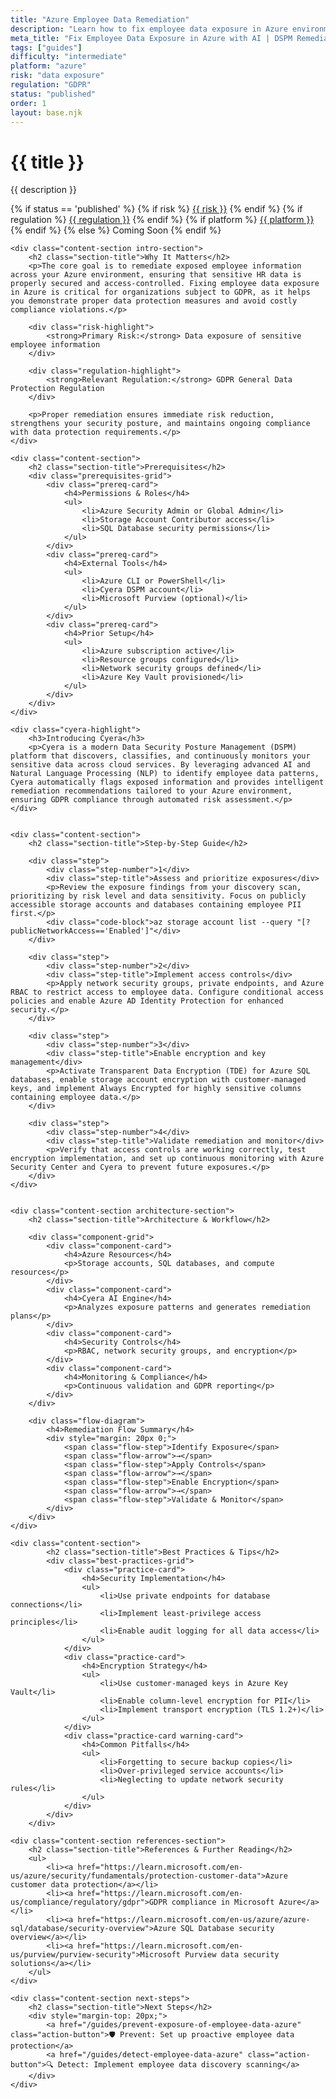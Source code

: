 ```yaml
---
title: "Azure Employee Data Remediation"
description: "Learn how to fix employee data exposure in Azure environments. Follow step-by-step guidance for GDPR compliance and data protection."
meta_title: "Fix Employee Data Exposure in Azure with AI | DSPM Remediation Guide"
tags: ["guides"]
difficulty: "intermediate"
platform: "azure"
risk: "data exposure"
regulation: "GDPR"
status: "published"
order: 1
layout: base.njk
---
```


<div class="container">
    <div class="header">
        <h1>{{ title }}</h1>
        <p>{{ description }}</p>
        <div class="guide-tags-container">
			<div class="guide-tags-wrapper">
		    {% if status == 'published' %}
		        {% if risk %}
		        <a href="/risk/{{ risk | downcase | replace: ' ', '-' }}/" class="guide-tag risk">{{ risk }}</a>
		        {% endif %}
		        {% if regulation %}
		        <a href="/regulation/{{ regulation | downcase | replace: ' ', '-' }}/" class="guide-tag regulation">{{ regulation }}</a>
		        {% endif %}
		        {% if platform %}
		        <a href="/platforms/{{ platform | downcase | replace: ' ', '-' }}/" class="guide-tag platform">{{ platform }}</a>
		        {% endif %}
		    {% else %}
		        <span class="guide-tag coming-soon">Coming Soon</span>
		    {% endif %}
		</div>
		</div>
    </div>

    <div class="content-section intro-section">
        <h2 class="section-title">Why It Matters</h2>
        <p>The core goal is to remediate exposed employee information across your Azure environment, ensuring that sensitive HR data is properly secured and access-controlled. Fixing employee data exposure in Azure is critical for organizations subject to GDPR, as it helps you demonstrate proper data protection measures and avoid costly compliance violations.</p>
        
        <div class="risk-highlight">
            <strong>Primary Risk:</strong> Data exposure of sensitive employee information
        </div>
        
        <div class="regulation-highlight">
            <strong>Relevant Regulation:</strong> GDPR General Data Protection Regulation
        </div>
        
        <p>Proper remediation ensures immediate risk reduction, strengthens your security posture, and maintains ongoing compliance with data protection requirements.</p>
    </div>

    <div class="content-section">
        <h2 class="section-title">Prerequisites</h2>
        <div class="prerequisites-grid">
            <div class="prereq-card">
                <h4>Permissions & Roles</h4>
                <ul>
                    <li>Azure Security Admin or Global Admin</li>
                    <li>Storage Account Contributor access</li>
                    <li>SQL Database security permissions</li>
                </ul>
            </div>
            <div class="prereq-card">
                <h4>External Tools</h4>
                <ul>
                    <li>Azure CLI or PowerShell</li>
                    <li>Cyera DSPM account</li>
                    <li>Microsoft Purview (optional)</li>
                </ul>
            </div>
            <div class="prereq-card">
                <h4>Prior Setup</h4>
                <ul>
                    <li>Azure subscription active</li>
                    <li>Resource groups configured</li>
                    <li>Network security groups defined</li>
                    <li>Azure Key Vault provisioned</li>
                </ul>
            </div>
        </div>
    </div>
	
    <div class="cyera-highlight">
        <h3>Introducing Cyera</h3>
        <p>Cyera is a modern Data Security Posture Management (DSPM) platform that discovers, classifies, and continuously monitors your sensitive data across cloud services. By leveraging advanced AI and Natural Language Processing (NLP) to identify employee data patterns, Cyera automatically flags exposed information and provides intelligent remediation recommendations tailored to your Azure environment, ensuring GDPR compliance through automated risk assessment.</p>
    </div>
	

    <div class="content-section">
        <h2 class="section-title">Step-by-Step Guide</h2>
        
        <div class="step">
            <div class="step-number">1</div>
            <div class="step-title">Assess and prioritize exposures</div>
            <p>Review the exposure findings from your discovery scan, prioritizing by risk level and data sensitivity. Focus on publicly accessible storage accounts and databases containing employee PII first.</p>
            <div class="code-block">az storage account list --query "[?publicNetworkAccess=='Enabled']"</div>
        </div>

        <div class="step">
            <div class="step-number">2</div>
            <div class="step-title">Implement access controls</div>
            <p>Apply network security groups, private endpoints, and Azure RBAC to restrict access to employee data. Configure conditional access policies and enable Azure AD Identity Protection for enhanced security.</p>
        </div>

        <div class="step">
            <div class="step-number">3</div>
            <div class="step-title">Enable encryption and key management</div>
            <p>Activate Transparent Data Encryption (TDE) for Azure SQL databases, enable storage account encryption with customer-managed keys, and implement Always Encrypted for highly sensitive columns containing employee data.</p>
        </div>

        <div class="step">
            <div class="step-number">4</div>
            <div class="step-title">Validate remediation and monitor</div>
            <p>Verify that access controls are working correctly, test encryption implementation, and set up continuous monitoring with Azure Security Center and Cyera to prevent future exposures.</p>
        </div>
    </div>


    <div class="content-section architecture-section">
        <h2 class="section-title">Architecture & Workflow</h2>
        
        <div class="component-grid">
            <div class="component-card">
                <h4>Azure Resources</h4>
                <p>Storage accounts, SQL databases, and compute resources</p>
            </div>
            <div class="component-card">
                <h4>Cyera AI Engine</h4>
                <p>Analyzes exposure patterns and generates remediation plans</p>
            </div>
            <div class="component-card">
                <h4>Security Controls</h4>
                <p>RBAC, network security groups, and encryption</p>
            </div>
            <div class="component-card">
                <h4>Monitoring & Compliance</h4>
                <p>Continuous validation and GDPR reporting</p>
            </div>
        </div>

        <div class="flow-diagram">
            <h4>Remediation Flow Summary</h4>
            <div style="margin: 20px 0;">
                <span class="flow-step">Identify Exposure</span>
                <span class="flow-arrow">→</span>
                <span class="flow-step">Apply Controls</span>
                <span class="flow-arrow">→</span>
                <span class="flow-step">Enable Encryption</span>
                <span class="flow-arrow">→</span>
                <span class="flow-step">Validate & Monitor</span>
            </div>
        </div>
    </div>

	<div class="content-section">
	        <h2 class="section-title">Best Practices & Tips</h2>
	        <div class="best-practices-grid">
	            <div class="practice-card">
	                <h4>Security Implementation</h4>
	                <ul>
	                    <li>Use private endpoints for database connections</li>
	                    <li>Implement least-privilege access principles</li>
	                    <li>Enable audit logging for all data access</li>
	                </ul>
	            </div>
	            <div class="practice-card">
	                <h4>Encryption Strategy</h4>
	                <ul>
	                    <li>Use customer-managed keys in Azure Key Vault</li>
	                    <li>Enable column-level encryption for PII</li>
	                    <li>Implement transport encryption (TLS 1.2+)</li>
	                </ul>
	            </div>
	            <div class="practice-card warning-card">
	                <h4>Common Pitfalls</h4>
	                <ul>
	                    <li>Forgetting to secure backup copies</li>
	                    <li>Over-privileged service accounts</li>
	                    <li>Neglecting to update network security rules</li>
	                </ul>
	            </div>
	        </div>
	    </div>

    <div class="content-section references-section">
        <h2 class="section-title">References & Further Reading</h2>
        <ul>
            <li><a href="https://learn.microsoft.com/en-us/azure/security/fundamentals/protection-customer-data">Azure customer data protection</a></li>
            <li><a href="https://learn.microsoft.com/en-us/compliance/regulatory/gdpr">GDPR compliance in Microsoft Azure</a></li>
            <li><a href="https://learn.microsoft.com/en-us/azure/azure-sql/database/security-overview">Azure SQL Database security overview</a></li>
            <li><a href="https://learn.microsoft.com/en-us/purview/purview-security">Microsoft Purview data security solutions</a></li>
        </ul>
    </div>

    <div class="content-section next-steps">
        <h2 class="section-title">Next Steps</h2>
        <div style="margin-top: 20px;">
            <a href="/guides/prevent-exposure-of-employee-data-azure" class="action-button">🛡️ Prevent: Set up proactive employee data protection</a>
            <a href="/guides/detect-employee-data-azure" class="action-button">🔍 Detect: Implement employee data discovery scanning</a>
        </div>
    </div>
</div>